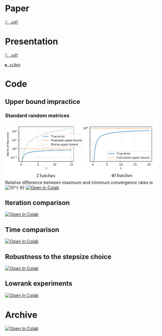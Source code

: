 # Paper
[`📜 .pdf`](/Draft/main.pdf)

# Presentation
[`📜 .pdf`](/Presentation/presentation.pdf)

[`▶ video`](https://youtu.be/wKQNXreTDTE)

# Code

## Upper bound impractice

### Standard random matrices
![](/figures/png/upper_bound.png)
Relative difference between maximum and minimum convergence rates is <img src="https://latex.codecogs.com/gif.latex?10^{-6}" title="10^{-6}" />
[![Open In Colab](https://colab.research.google.com/assets/colab-badge.svg)](https://colab.research.google.com/github/MerkulovDaniil/split-sgd/blob/master/Code/Upper_bound_impractice.ipynb)
## Iteration comparison
[![Open In Colab](https://colab.research.google.com/assets/colab-badge.svg)](https://colab.research.google.com/github/MerkulovDaniil/split-sgd/blob/master/Code/Iterations_measurement.ipynb)
## Time comparison
[![Open In Colab](https://colab.research.google.com/assets/colab-badge.svg)](https://colab.research.google.com/github/MerkulovDaniil/split-sgd/blob/master/Code/Time_measurement.ipynb)
## Robustness to the stepsize choice
[![Open In Colab](https://colab.research.google.com/assets/colab-badge.svg)](https://colab.research.google.com/github/MerkulovDaniil/split-sgd/blob/master/Code/Convergence_from_step.ipynb)
## Lowrank experiments
[![Open In Colab](https://colab.research.google.com/assets/colab-badge.svg)](https://colab.research.google.com/github/MerkulovDaniil/split-sgd/blob/master/Code/LowSubspace.ipynb)

# Archive

[![Open In Colab](https://colab.research.google.com/assets/colab-badge.svg)](https://colab.research.google.com/github/MerkulovDaniil/split-sgd/blob/master/Code/[OLD]first_vs_second_order.ipynb)